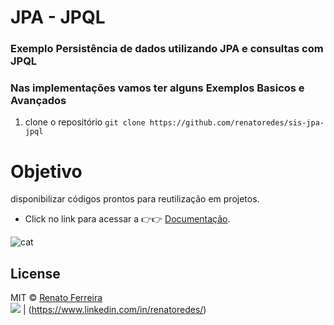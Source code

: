 # JPA - JPQL
### Exemplo Persistência de dados utilizando JPA e consultas com JPQL 
### Nas implementações vamos ter alguns Exemplos Basicos e Avançados

1. clone o repositório `git clone https://github.com/renatoredes/sis-jpa-jpql`


# Objetivo
disponibilizar códigos prontos para reutilização em projetos.
- Click no link para acessar a 👉👉 [Documentação](https://github.com/renatoredes/sis-jpa-jpql/wiki).

![cat](https://1.bp.blogspot.com/-dMb8BKi9m08/VZKf2HA7_yI/AAAAAAAALZU/0Buymq0L4zg/s1600/jpa_class_level_architecture.png)

## License
MIT © [Renato Ferreira](https://github.com/renatoredes)<br />
<img src="https://img.shields.io/badge/LinkedIn-0077B5?style=for-the-badge&logo=linkedin&logoColor=white" /> | (https://www.linkedin.com/in/renatoredes/) 
